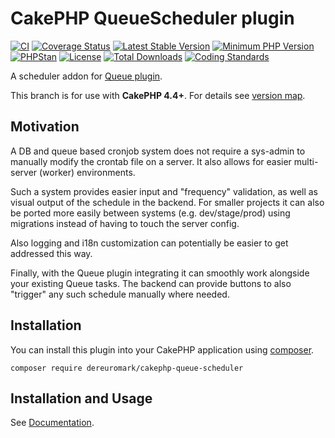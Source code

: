 # CakePHP QueueScheduler plugin

[![CI](https://github.com/dereuromark/cakephp-queue-scheduler/actions/workflows/ci.yml/badge.svg)](https://github.com/dereuromark/cakephp-queue-scheduler/actions/workflows/ci.yml)
[![Coverage Status](https://img.shields.io/codecov/c/github/dereuromark/cakephp-queue-scheduler/master.svg)](https://codecov.io/github/dereuromark/cakephp-queue-scheduler/branch/master)
[![Latest Stable Version](https://poser.pugx.org/dereuromark/cakephp-queue-scheduler/v/stable.svg)](https://packagist.org/packages/dereuromark/cakephp-queue-scheduler)
[![Minimum PHP Version](https://img.shields.io/badge/php-%3E%3D%207.4-8892BF.svg)](https://php.net/)
[![PHPStan](https://img.shields.io/badge/PHPStan-level%208-brightgreen.svg?style=flat)](https://phpstan.org/)
[![License](https://poser.pugx.org/dereuromark/cakephp-queue-scheduler/license)](https://packagist.org/packages/dereuromark/cakephp-queue-scheduler)
[![Total Downloads](https://poser.pugx.org/dereuromark/cakephp-queue-scheduler/d/total)](https://packagist.org/packages/dereuromark/cakephp-queue-scheduler)
[![Coding Standards](https://img.shields.io/badge/cs-PSR--2--R-yellow.svg)](https://github.com/php-fig-rectified/fig-rectified-standards)

A scheduler addon for [Queue plugin](https://github.com/dereuromark/cakephp-queue).

This branch is for use with **CakePHP 4.4+**. For details see [version map](https://github.com/dereuromark/cakephp-queue-scheduler/wiki#cakephp-version-map).

## Motivation
A DB and queue based cronjob system does not require a sys-admin to manually modify the crontab file on a server.
It also allows for easier multi-server (worker) environments.

Such a system provides easier input and "frequency" validation, as well as visual output of the schedule in the backend.
For smaller projects it can also be ported more easily between systems (e.g. dev/stage/prod) using migrations
instead of having to touch the server config.

Also logging and i18n customization can potentially be easier to get addressed this way.

Finally, with the Queue plugin integrating it can smoothly work alongside your existing Queue tasks.
The backend can provide buttons to also "trigger" any such schedule manually where needed.

## Installation

You can install this plugin into your CakePHP application using [composer](https://getcomposer.org).

```
composer require dereuromark/cakephp-queue-scheduler
```

## Installation and Usage
See [Documentation](docs/).
